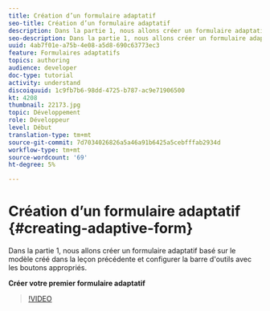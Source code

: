 ```yaml
---
title: Création d’un formulaire adaptatif
seo-title: Création d’un formulaire adaptatif
description: Dans la partie 1, nous allons créer un formulaire adaptatif, ajouter et configurer la barre d'outils avec les boutons appropriés.
seo-description: Dans la partie 1, nous allons créer un formulaire adaptatif, ajouter et configurer la barre d'outils avec les boutons appropriés.
uuid: 4ab7f01e-a75b-4e08-a5d8-690c63773ec3
feature: Formulaires adaptatifs
topics: authoring
audience: developer
doc-type: tutorial
activity: understand
discoiquuid: 1c9fb7b6-98dd-4725-b787-ac9e71906500
kt: 4208
thumbnail: 22173.jpg
topic: Développement
role: Développeur
level: Début
translation-type: tm+mt
source-git-commit: 7d7034026826a5a46a91b6425a5cebfffab2934d
workflow-type: tm+mt
source-wordcount: '69'
ht-degree: 5%

---
```



# Création d’un formulaire adaptatif {#creating-adaptive-form}

Dans la partie 1, nous allons créer un formulaire adaptatif basé sur le modèle créé dans la leçon précédente et configurer la barre d&#39;outils avec les boutons appropriés.

**Créer votre premier formulaire adaptatif**

>[!VIDEO](https://video.tv.adobe.com/v/22173/quality=9)
